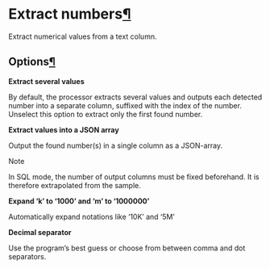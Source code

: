 Extract numbers[¶](#extract-numbers "Permalink to this heading")
================================================================


Extract numerical values from a text column.



Options[¶](#options "Permalink to this heading")
------------------------------------------------


**Extract several values**


By default, the processor extracts several values and outputs each detected number into a separate column, suffixed with the index of the number. Unselect this option to extract only the first found number.


**Extract values into a JSON array**


Output the found number(s) in a single column as a JSON\-array.



Note


In SQL mode, the number of output columns must be fixed beforehand. It is therefore extrapolated from the sample.



**Expand ‘k’ to ‘1000’ and ‘m’ to ‘1000000’**


Automatically expand notations like ‘10K’ and ‘5M’


**Decimal separator**


Use the program’s best guess or choose from between comma and dot separators.